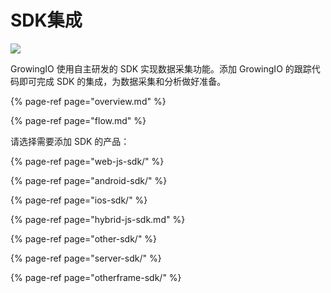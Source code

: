 # SDK集成

![](https://github.com/growingio/growingio-docs-v3/tree/d520f4a494f6c0635c83422f55c665597e79ee96/.gitbook/assets/image%20%2877%29.png)

GrowingIO 使用自主研发的 SDK 实现数据采集功能。添加 GrowingIO 的跟踪代码即可完成 SDK 的集成，为数据采集和分析做好准备。

{% page-ref page="overview.md" %}

{% page-ref page="flow.md" %}

请选择需要添加 SDK 的产品：

{% page-ref page="web-js-sdk/" %}

{% page-ref page="android-sdk/" %}

{% page-ref page="ios-sdk/" %}

{% page-ref page="hybrid-js-sdk.md" %}

{% page-ref page="other-sdk/" %}

{% page-ref page="server-sdk/" %}

{% page-ref page="otherframe-sdk/" %}

